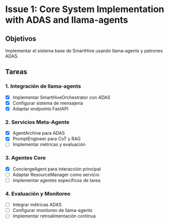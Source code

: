 # Issue 1: Core System Implementation with ADAS and llama-agents

## Objetivos
Implementar el sistema base de SmartHive usando llama-agents y patrones ADAS.

## Tareas

### 1. Integración de llama-agents
- [x] Implementar SmartHiveOrchestrator con ADAS
- [x] Configurar sistema de mensajería
- [x] Adaptar endpoints FastAPI

### 2. Servicios Meta-Agente
- [x] AgentArchive para ADAS
- [x] PromptEngineer para CoT y RAG
- [ ] Implementar métricas y evaluación

### 3. Agentes Core
- [x] ConciergeAgent para interacción principal
- [ ] Adaptar ResourceManager como servicio
- [ ] Implementar agentes específicos de tarea

### 4. Evaluación y Monitoreo
- [ ] Integrar métricas ADAS
- [ ] Configurar monitoreo de llama-agents
- [ ] Implementar retroalimentación continua
